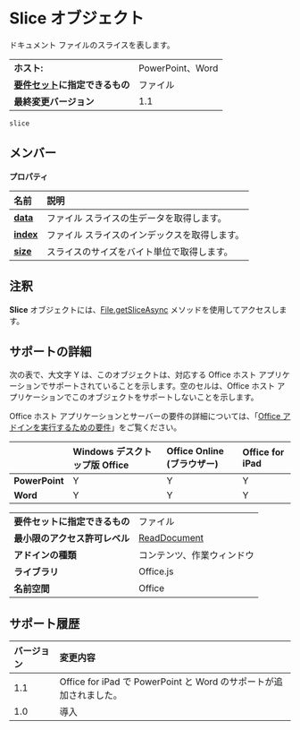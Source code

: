 
# <a name="slice-object"></a>Slice オブジェクト
ドキュメント ファイルのスライスを表します。

|||
|:-----|:-----|
|**ホスト:**|PowerPoint、Word|
|**[要件セット](../../docs/overview/specify-office-hosts-and-api-requirements.md)に指定できるもの**|ファイル|
|**最終変更バージョン**|1.1|

```
slice
```


## <a name="members"></a>メンバー


**プロパティ**


|**名前**|**説明**|
|:-----|:-----|
|**[data](../../reference/shared/slice.data.md)**|ファイル スライスの生データを取得します。|
|**[index](../../reference/shared/slice.index.md)**|ファイル スライスのインデックスを取得します。|
|**[size](../../reference/shared/slice.size.md)**|スライスのサイズをバイト単位で取得します。|

## <a name="remarks"></a>注釈

**Slice** オブジェクトには、[File.getSliceAsync](../../reference/shared/file.getsliceasync.md) メソッドを使用してアクセスします。


## <a name="support-details"></a>サポートの詳細


次の表で、大文字 Y は、このオブジェクトは、対応する Office ホスト アプリケーションでサポートされていることを示します。空のセルは、Office ホスト アプリケーションでこのオブジェクトをサポートしないことを示します。

Office ホスト アプリケーションとサーバーの要件の詳細については、「[Office アドインを実行するための要件](../../docs/overview/requirements-for-running-office-add-ins.md)」をご覧ください。


||**Windows デスクトップ版 Office**|**Office Online (ブラウザー)**|**Office for iPad**|
|:-----|:-----|:-----|:-----|
|**PowerPoint**|Y|Y|Y|
|**Word**|Y|Y|Y|


|||
|:-----|:-----|
|**要件セットに指定できるもの**|ファイル|
|**最小限のアクセス許可レベル**|[ReadDocument](../../docs/develop/requesting-permissions-for-api-use-in-content-and-task-pane-add-ins.md)|
|**アドインの種類**|コンテンツ、作業ウィンドウ|
|**ライブラリ**|Office.js|
|**名前空間**|Office|

## <a name="support-history"></a>サポート履歴




|**バージョン**|**変更内容**|
|:-----|:-----|
|1.1|Office for iPad で PowerPoint と Word のサポートが追加されました。|
|1.0|導入|

